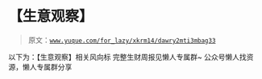 # 【生意观察】

> 原文：[`www.yuque.com/for_lazy/xkrm14/dawry2mti3mbag33`](https://www.yuque.com/for_lazy/xkrm14/dawry2mti3mbag33)

<ne-p id="u5a8784a5" data-lake-id="u5a8784a5"><ne-text id="u0cd88677">以下为：【生意观察】相关风向标</ne-text></ne-p> <ne-p id="u95038660" data-lake-id="u95038660"><ne-text id="u59a32865">完整生财周报见懒人专属群~</ne-text></ne-p> <ne-p id="ud1de14f7" data-lake-id="ud1de14f7"><ne-text id="u2bd97ceb">公众号懒人找资源，懒人专属群分享</ne-text></ne-p>